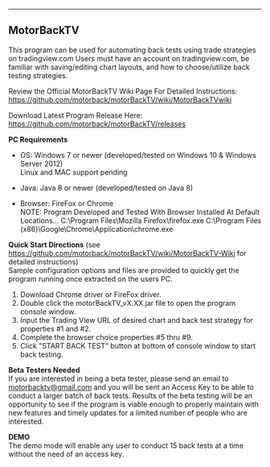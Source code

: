 ------------
MotorBackTV
------------

This program can be used for automating back tests using trade strategies on tradingview.com  Users must have an account
on tradingview.com, be familiar with saving/editing chart layouts, and how to choose/utilize back testing strategies.

Review the Official MotorBackTV Wiki Page For Detailed Instructions:                                                                       
https://github.com/motorback/motorBackTV/wiki/MotorBackTVwiki

Download Latest Program Release Here:                                                                                                     
https://github.com/motorback/motorBackTV/releases

**PC Requirements**                                                                                                                       
- OS: Windows 7 or newer (developed/tested on Windows 10 & Windows Server 2012)                                            
  Linux and MAC support pending
  
- Java: Java 8 or newer  (developed/tested on Java 8)                                                                                       
- Browser: FireFox or Chrome                                                                                                                                                                                                                                                                                                                                                                                                  
NOTE: Program Developed and Tested With Browser Installed At Default Locations...
	C:\Program Files\Mozilla Firefox\firefox.exe
	C:\Program Files (x86)\Google\Chrome\Application\chrome.exe

**Quick Start Directions**                                                                                                              (see https://github.com/motorback/motorBackTV/wiki/MotorBackTV-Wiki for detailed instructions)                                                 
Sample configuration options and files are provided to quickly get the program running once extracted on the users PC.
1. Download Chrome driver or FireFox driver.
2. Double click the motorBackTV_vX.XX.jar file to open the program console window.
3. Input the Trading View URL of desired chart and back test strategy for properties #1 and #2.
4. Complete the browser choice properties #5 thru #9.
5. Click "START BACK TEST" button at bottom of console window to start back testing.

**Beta Testers Needed**                                                                                                                   
If you are interested in being a beta tester, please send an email to motorbacktv@gmail.com and you will be sent an Access Key to be able to conduct a larger batch of back tests. Results of the beta testing will be an opportunity to see if the program is viable enough to properly maintain with new features and timely updates for a limited number of people who are interested.

**DEMO**                                                                                                                                   
The demo mode will enable any user to conduct 15 back tests at a time without the need of an access key.
